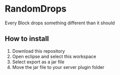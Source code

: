 # RandomDrops
Every Block drops something different than it should

## How to install
1. Download this repository
2. Open eclipse and select this workspace
3. Select export as a jar file
4. Move the jar file to your server plugin folder
